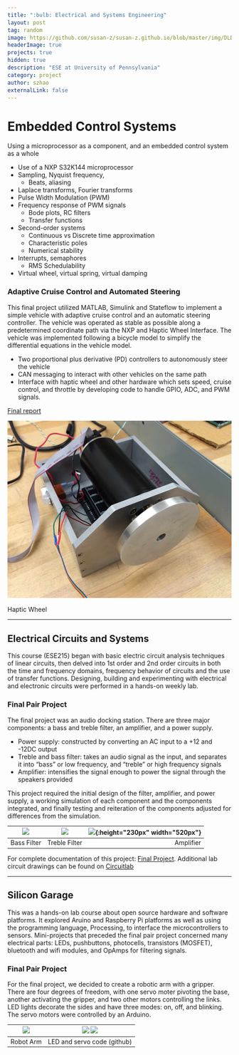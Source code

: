 ```yaml
---
title: ":bulb: Electrical and Systems Engineering"
layout: post
tag: random
image: https://github.com/susan-z/susan-z.github.io/blob/master/img/DLDled%20Cropped.jpg?raw=true
headerImage: true
projects: true
hidden: true
description: "ESE at University of Pennsylvania"
category: project
author: szhao
externalLink: false
---
```

# Embedded Control Systems
Using a microprocessor as a component, and an embedded control system as a whole

* Use of a NXP S32K144 microprocessor
* Sampling, Nyquist frequency, 
    - Beats, aliasing
* Laplace transforms, Fourier transforms
* Pulse Width Modulation (PWM)
* Frequency response of PWM signals
    - Bode plots, RC filters
    - Transfer functions
* Second-order systems
    * Continuous vs Discrete time approximation
    * Characteristic poles
    * Numerical stability
* Interrupts, semaphores
    * RMS Schedulability
* Virtual wheel, virtual spring, virtual damping

### Adaptive Cruise Control and Automated Steering
This final project utilized MATLAB, Simulink and Stateflow to implement a simple vehicle with adaptive cruise control and an automatic steering controller. The vehicle was operated as stable as possible along a predetermined coordinate path via the NXP and Haptic Wheel Interface. The vehicle was implemented following a bicycle model to simplify the differential equations in the vehicle model.
* Two proportional plus derivative (PD) controllers to autonomously steer the vehicle
* CAN messaging to interact with other vehicles on the same path
* Interface with haptic wheel and other hardware which sets speed, cruise control, and throttle by developing code to handle GPIO, ADC, and PWM signals. 

[Final report](https://github.com/susan-z/susan-z.github.io/blob/master/projects/461FinalReport.pdf) 

![](https://github.com/susan-z/susan-z.github.io/blob/master/img/haptic-wheel.png?raw=true)
<figcaption class="caption">Haptic Wheel</figcaption>

---
## Electrical Circuits and Systems
This course (ESE215) began with basic electric circuit analysis techniques of linear circuits, then delved into 1st order and 2nd order circuits in both the time and frequency domains, frequency behavior of circuits and the use of transfer functions. Designing, building and experimenting with electrical and electronic circuits were performed in a hands-on weekly lab. 

### Final Pair Project
The final project was an audio docking station. There are three major components: a bass and treble filter, an amplifier, and a power supply. 
* Power supply: constructed by converting an AC input to a +12 and -12DC output
* Treble and bass filter: takes an audio signal as the input, and separates it into “bass” or low frequency, and “treble” or high frequency signals
* Amplifier: intensifies the signal enough to power the signal through the speakers provided

This project required the initial design of the filter, amplifier, and power supply, a working simulation of each component and the components integrated, and finally testing and reiteration of the components adjusted for differences from the simulation. 

| ![](https://github.com/susan-z/susan-z.github.io/blob/master/img/bass.png?raw=true) | ![](https://github.com/susan-z/susan-z.github.io/blob/master/img/treble.png?raw=true) | ![](https://github.com/susan-z/susan-z.github.io/blob/master/img/amp%20Cropped.png?raw=true){:height="230px" width="520px"}
|---------|:---------:|---------:|
| Bass Filter | Treble Filter | Amplifier |

For complete documentation of this project: [Final Project](https://github.com/susan-z/susan-z.github.io/blob/master/projects/FinalProj_ElizatuSuzhao.pdf). Additional lab circuit drawings can be found on [Circuitlab](https://www.circuitlab.com/user/susan_z/)

---
## Silicon Garage
This was a hands-on lab course about open source hardware and software platforms.  It explored Aruino and Raspberry Pi platforms as well as using the programming language, Processing, to interface the microcontrollers to sensors. Mini-projects that preceded the final pair project concerned many electrical parts: LEDs, pushbuttons, photocells, transistors (MOSFET), bluetooth and wifi modules, and OpAmps for filtering signals. 

### Final Pair Project

For the final project, we decided to create a robotic arm with a gripper. There are four degrees of freedom, with one servo moter pivoting the base, another activating the gripper, and two other motors controlling the links. LED lights decorate the sides and have three modes: on, off, and blinking. The servo motors were controlled by an Arduino. 
  
 ![](https://github.com/susan-z/susan-z.github.io/blob/master/img/ese190%20Cropped.jpg?raw=true) | <a href="https://github.com/susan-z/susan-z.github.io/blob/master/projects/LEDmaster.ino"><img src="https://github.com/susan-z/susan-z.github.io/blob/master/img/LEDmaster.JPG?raw=true" width ="300px"></a> <a href="https://github.com/susan-z/susan-z.github.io/blob/master/projects/roboservo.ino"><img src="https://github.com/susan-z/susan-z.github.io/blob/master/img/roboservo.JPG?raw=true" width ="300px" ></a>  
:-------------------------:|:-------------------------:
 Robot Arm | LED and servo code (github)
